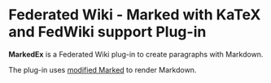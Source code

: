 # Federated Wiki - Marked with KaTeX and FedWiki support Plug-in

**MarkedEx** is a Federated Wiki plug-in to create paragraphs with Markdown.

The plug-in uses [modified Marked](https://github.com/dezhidki/markedex) to render Markdown.
